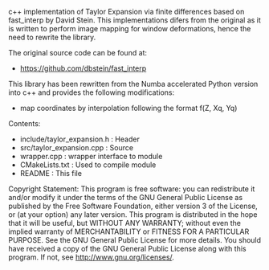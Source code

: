 c++ implementation of Taylor Expansion via finite differences based on fast_interp by David Stein. This implementations difers from the original as it is written to perform image mapping for window deformations, hence the need to rewrite the library. 

The original source code can be found at:
- https://github.com/dbstein/fast_interp

This library has been rewritten from the Numba accelerated Python version into c++ and provides the following modifications:
- map coordinates by interpolation following the format f(Z, Xq, Yq)

Contents:
- include/taylor_expansion.h : Header
- src/taylor_expansion.cpp : Source
- wrapper.cpp : wrapper interface to module
- CMakeLists.txt : Used to compile module
- README : This file

Copyright Statement:
This program is free software: you can redistribute it and/or modify
it under the terms of the GNU General Public License as published by
the Free Software Foundation, either version 3 of the License, or
(at your option) any later version.
This program is distributed in the hope that it will be useful,
but WITHOUT ANY WARRANTY; without even the implied warranty of
MERCHANTABILITY or FITNESS FOR A PARTICULAR PURPOSE.  See the
GNU General Public License for more details.
You should have received a copy of the GNU General Public License
along with this program.  If not, see <http://www.gnu.org/licenses/>.


